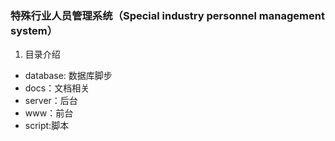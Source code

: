 ### 特殊行业人员管理系统（Special industry personnel management system）

1. 目录介绍

- database: 数据库脚步
- docs：文档相关
- server：后台
- www：前台
- script:脚本